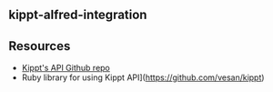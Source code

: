 ## kippt-alfred-integration

## Resources
+ [Kippt's API Github repo](https://github.com/kippt/api-documentation)
+ Ruby library for using Kippt API](https://github.com/vesan/kippt)
